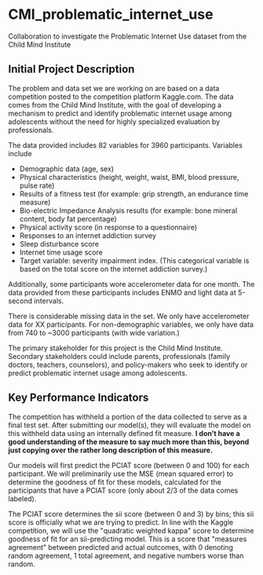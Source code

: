 # CMI_problematic_internet_use
Collaboration to investigate the Problematic Internet Use dataset from the Child Mind Institute

## Initial Project Description

The problem and data set we are working on are based on a data competition posted to the competition platform Kaggle.com.  The data comes from the Child Mind Institute, with the goal of developing a mechanism to predict and identify problematic internet usage among adolescents without the need for highly specialized evaluation by professionals.

The data provided includes 82 variables for 3960 participants. Variables include 
-	Demographic data (age, sex)
-	Physical characteristics (height, weight, waist, BMI, blood pressure, pulse rate)
-	Results of a fitness test (for example: grip strength, an endurance time measure)
-	Bio-electric Impedance Analysis results (for example: bone mineral content, body fat percentage)
-	Physical activity score (in response to a questionnaire)
-	Responses to an internet addiction survey 
-	Sleep disturbance score
-	Internet time usage score
-	Target variable: severity impairment index. (This categorical variable is based on the total score on the internet addiction survey.)

Additionally, some participants wore accelerometer data for one month. The data provided from these participants includes ENMO and light data at 5-second intervals.

There is considerable missing data in the set. We only have accelerometer data for XX participants. For non-demographic variables, we only have data from  740 to ~3000 participants (with wide variation.)

The primary stakeholder for this project is the Child Mind Institute. Secondary stakeholders could include parents, professionals (family doctors, teachers, counselors), and policy-makers who seek to identify or predict problematic internet usage among adolescents. 

## Key Performance Indicators
The competition has withheld a portion of the data collected to serve as a final test set. After submitting our model(s), they will evaluate the model on this withheld data using an internally defined fit measure. **I don’t have a good understanding of the measure to say much more than this, beyond just copying over the rather long description of this measure.**  

Our models will first predict the PCIAT score (between 0 and 100) for each participant. We will preliminarily use the MSE (mean squared error) to determine the goodness of fit for these models, calculated for the participants that have a PCIAT score (only about 2/3 of the data comes labeled).

The PCIAT score determines the sii score (between 0 and 3) by bins; this sii score is officially what we are trying to predict. In line with the Kaggle competition, we will use the "quadratic weighted kappa" score to determine goodness of fit for an sii-predicting model. This is a score that "measures agreement" between predicted and actual outcomes, with 0 denoting random agreement, 1 total agreement, and negative numbers worse than random.
